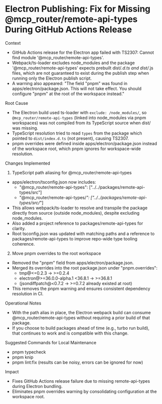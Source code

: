 # Electron Publishing: Fix for Missing @mcp_router/remote-api-types During GitHub Actions Release

Context
- GitHub Actions release for the Electron app failed with TS2307: Cannot find module '@mcp_router/remote-api-types'.
- Webpack/ts-loader excludes node_modules and the package '@mcp_router/remote-api-types' expects prebuilt dist/*.d.ts and dist/*.js files, which are not guaranteed to exist during the publish step when running only the Electron publish script.
- A warning also appeared: "The field \"pnpm\" was found in apps/electron/package.json. This will not take effect. You should configure \"pnpm\" at the root of the workspace instead."

Root Cause
- The Electron build used ts-loader with `exclude: /node_modules/`, so `@mcp_router/remote-api-types` (linked into node_modules via pnpm workspaces) was not compiled from its TypeScript source when dist/ was missing.
- TypeScript resolution tried to read `types` from the package which pointed to `dist/index.d.ts` (not present), causing TS2307.
- pnpm overrides were defined inside apps/electron/package.json instead of the workspace root, which pnpm ignores for workspace-wide resolution.

Changes Implemented
1) TypeScript path aliasing for @mcp_router/remote-api-types
- apps/electron/tsconfig.json now includes:
  - "@mcp_router/remote-api-types": ["../../packages/remote-api-types/src"]
  - "@mcp_router/remote-api-types/*": ["../../packages/remote-api-types/src/*"]
- This allows webpack/ts-loader to resolve and transpile the package directly from source (outside node_modules), despite excluding node_modules.
- Also added a project reference to packages/remote-api-types for clarity.
- Root tsconfig.json was updated with matching paths and a reference to packages/remote-api-types to improve repo-wide type tooling coherence.

2) Move pnpm overrides to the root workspace
- Removed the "pnpm" field from apps/electron/package.json.
- Merged its overrides into the root package.json under "pnpm.overrides":
  - tmp@<=0.2.3 -> >=0.2.4
  - electron@>=36.0.0-alpha.1 <36.8.1 -> >=36.8.1
  - (jsondiffpatch@<0.7.2 -> >=0.7.2 already existed at root)
- This removes the pnpm warning and ensures consistent dependency resolution in CI.

Operational Notes
- With the path alias in place, the Electron webpack build can consume @mcp_router/remote-api-types without requiring a prior build of that package.
- If you choose to build packages ahead of time (e.g., turbo run build), that continues to work and is compatible with this change.

Suggested Commands for Local Maintenance
- pnpm typecheck
- pnpm knip
- pnpm lint:fix (results can be noisy, errors can be ignored for now)

Impact
- Fixes GitHub Actions release failure due to missing remote-api-types during Electron bundling.
- Eliminates pnpm overrides warning by consolidating configuration at the workspace root.
